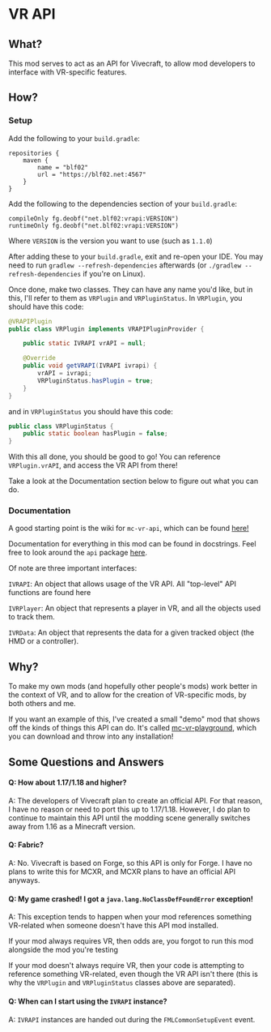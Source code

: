 # VR API

## What?

This mod serves to act as an API for Vivecraft, to allow mod developers to interface with VR-specific features.

## How?

### Setup

Add the following to your `build.gradle`:

```
repositories {
    maven {
        name = "blf02"
        url = "https://blf02.net:4567"
    }
}
```

Add the following to the dependencies section of your `build.gradle`:

```
compileOnly fg.deobf("net.blf02:vrapi:VERSION")
runtimeOnly fg.deobf("net.blf02:vrapi:VERSION")
```
Where `VERSION` is the version you want to use (such as `1.1.0`)

After adding these to your `build.gradle`, exit and re-open your IDE. You may need to run `gradlew --refresh-dependencies` afterwards (or `./gradlew --refresh-dependencies` if you're on Linux).

Once done, make two classes. They can have any name you'd like, but in this, I'll refer to them as `VRPlugin` and `VRPluginStatus`. In `VRPlugin`, you should have this code:
```java
@VRAPIPlugin
public class VRPlugin implements VRAPIPluginProvider {

    public static IVRAPI vrAPI = null;

    @Override
    public void getVRAPI(IVRAPI ivrapi) {
        vrAPI = ivrapi;
        VRPluginStatus.hasPlugin = true;
    }
}
```
and in `VRPluginStatus` you should have this code:

```java
public class VRPluginStatus {
    public static boolean hasPlugin = false;
}
```

With this all done, you should be good to go! You can reference `VRPlugin.vrAPI`, and access the VR API from there!

Take a look at the Documentation section below to figure out what you can do.

### Documentation

A good starting point is the wiki for `mc-vr-api`, which can be found [here!](https://github.com/hammy3502/mc-vr-api/wiki)

Documentation for everything in this mod can be found in docstrings. Feel free to look around the `api` package [here](https://github.com/hammy3502/mc-vr-api/tree/master/src/main/java/net/blf02/vrapi/api).

Of note are three important interfaces:

`IVRAPI`: An object that allows usage of the VR API. All "top-level" API functions are found here

`IVRPlayer`: An object that represents a player in VR, and all the objects used to track them.

`IVRData`: An object that represents the data for a given tracked object (the HMD or a controller).

## Why?

To make my own mods (and hopefully other people's mods) work better in the context of VR, and to allow for the creation of VR-specific mods, by both others and me.

If you want an example of this, I've created a small "demo" mod that shows off the kinds of things this API can do. It's called [mc-vr-playground](https://github.com/hammy3502/mc-vr-playground), which you can download and throw into any installation!

## Some Questions and Answers

#### Q: How about 1.17/1.18 and higher?

A: The developers of Vivecraft plan to create an official API. For that reason, I have no reason or need to port this up to 1.17/1.18. However, I do plan to continue to maintain this API until the modding scene generally switches away from 1.16 as a Minecraft version.

#### Q: Fabric?

A: No. Vivecraft is based on Forge, so this API is only for Forge. I have no plans to write this for MCXR, and MCXR plans to have an official API anyways.

#### Q: My game crashed! I got a `java.lang.NoClassDefFoundError` exception!

A: This exception tends to happen when your mod references something VR-related when someone doesn't have this API mod installed. 

If your mod always requires VR, then odds are, you forgot to run this mod alongside the mod you're testing

If your mod doesn't always require VR, then your code is attempting to reference something VR-related, even though the VR API isn't there (this is why the `VRPlugin` and `VRPluginStatus` classes above are separated).

#### Q: When can I start using the `IVRAPI` instance?

A: `IVRAPI` instances are handed out during the `FMLCommonSetupEvent` event.

